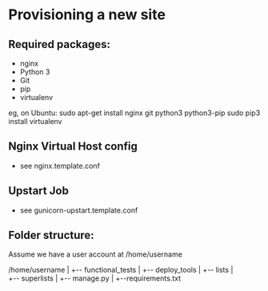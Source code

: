 Provisioning a new site
=======================

## Required packages:

* nginx
* Python 3
* Git
* pip
* virtualenv

eg, on Ubuntu:
	sudo apt-get install nginx git python3 python3-pip
	sudo pip3 install virtualenv

## Nginx Virtual Host config

* see nginx.template.conf

## Upstart Job

* see gunicorn-upstart.template.conf

## Folder structure:
Assume we have a user account at /home/username

/home/username
 |
 +-- functional_tests
 |
 +-- deploy_tools
 |
 +-- lists
 |  
 +-- superlists
 |
 +-- manage.py
 |
 +--requirements.txt
